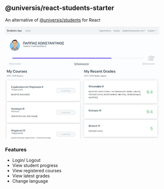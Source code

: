 ## @universis/react-students-starter

An alternative of [@universis/students](https://gitlab.com/universis/universis-students) for React

![Student dashboard](./public/assets/img/student_dashboard.png)

### Features

- Login/ Logout
- View student progress
- View registered courses
- View latest grades
- Change language